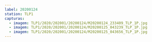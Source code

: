 ```yaml
---
label: 20200124
station: TLP1
capturas:
  - imagem: TLP1/2020/202001/20200124/M20200124_233409_TLP_1P.jpg
  - imagem: TLP1/2020/202001/20200124/M20200125_043239_TLP_1P.jpg
  - imagem: TLP1/2020/202001/20200124/M20200125_043656_TLP_1P.jpg
---
```

